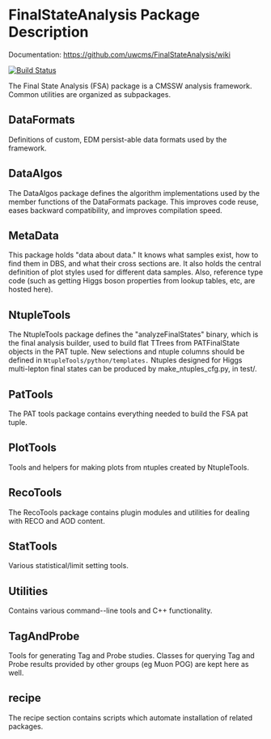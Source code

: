 FinalStateAnalysis Package Description
======================================

Documentation: https://github.com/uwcms/FinalStateAnalysis/wiki

[![Build Status](http://login06.hep.wisc.edu:8080/job/FinalStateAnalysis/badge/icon)](http://login06.hep.wisc.edu:8080/job/FinalStateAnalysis/)

The Final State Analysis (FSA) package is a CMSSW analysis framework.  Common
utilities are organized as subpackages.  

DataFormats
-----------

Definitions of custom, EDM persist-able data formats used by the framework.

DataAlgos
---------

The DataAlgos package defines the algorithm implementations used by the member
functions of the DataFormats package.  This improves code reuse, eases backward
compatibility, and improves compilation speed.

MetaData 
--------

This package holds "data about data."  It knows what samples exist, how to find
them in DBS, and what their cross sections are.  It also holds the central
definition of plot styles used for different data samples.  Also, reference type
code (such as getting Higgs boson properties from lookup tables, etc, are hosted
here).

NtupleTools
-----------

The NtupleTools package defines the "analyzeFinalStates" binary, which is
the final analysis builder, used to build flat TTrees from PATFinalState
objects in the PAT tuple.  New selections and ntuple columns should be defined
in
``NtupleTools/python/templates.``  Ntuples designed for Higgs multi-lepton final 
states can be produced by make_ntuples_cfg.py, in test/.

PatTools
--------

The PAT tools package contains everything needed to build the FSA pat tuple.  

PlotTools
--------

Tools and helpers for making plots from ntuples created by NtupleTools.

RecoTools
---------

The RecoTools package contains plugin modules and utilities for dealing with
RECO and AOD content.  

StatTools
---------

Various statistical/limit setting tools.

Utilities
---------

Contains various command--line tools and C++ functionality.  

TagAndProbe
-----------

Tools for generating Tag and Probe studies.  Classes for querying Tag and Probe
results provided by other groups (eg Muon POG) are kept here as well.

recipe
---------------

The recipe section contains scripts which automate installation of related
packages.  

